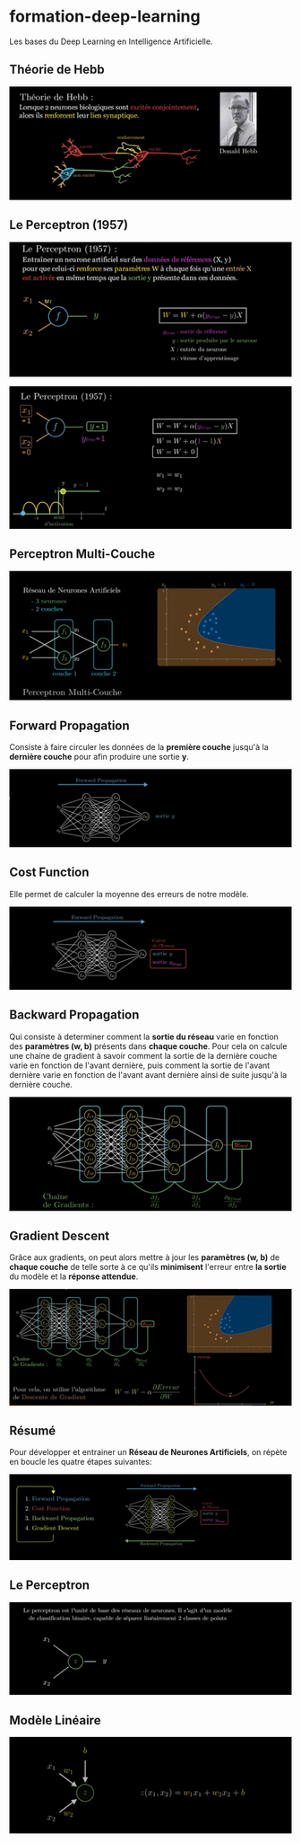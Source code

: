 # formation-deep-learning
Les bases du Deep Learning en Intelligence Artificielle.

## Théorie de Hebb

![image](images/7.png)

## Le Perceptron (1957)

![image](images/8.png)

![image](images/9.png)

## Perceptron Multi-Couche

![image](images/10.png)

## Forward Propagation

   Consiste à faire circuler les données de la **première couche** jusqu'à la **dernière couche** pour afin produire une sortie **y**.

   ![image](images/4.png)
## Cost Function

Elle permet de calculer la moyenne des erreurs de notre modèle.

![image](images/5.png)
## Backward Propagation

   Qui consiste à determiner comment la **sortie du réseau** varie
   en fonction des **paramètres (w, b)** présents dans **chaque couche**. Pour cela on calcule une chaine de gradient à savoir comment la sortie de la dernière couche varie en fonction de l'avant dernière, puis comment la sortie de l'avant dernière varie en fonction de l'avant avant dernière ainsi de suite jusqu'à la dernière couche.

   ![image](images/2.png)

## Gradient Descent

   Grâce aux gradients, on peut alors mettre à jour les **paramètres (w, b)** de **chaque couche** de telle sorte à ce qu'ils **minimisent** l'erreur entre **la sortie** du modèle et la **réponse attendue**.

   ![image](images/3.png)

   ## Résumé 
   Pour développer et entrainer un **Réseau de Neurones Artificiels**, on répète en boucle les quatre étapes suivantes:

   ![image](images/6.png)

   ## Le Perceptron

   ![image](images/11.png)
   
   ## Modèle Linéaire

   ![image](images/12.png)